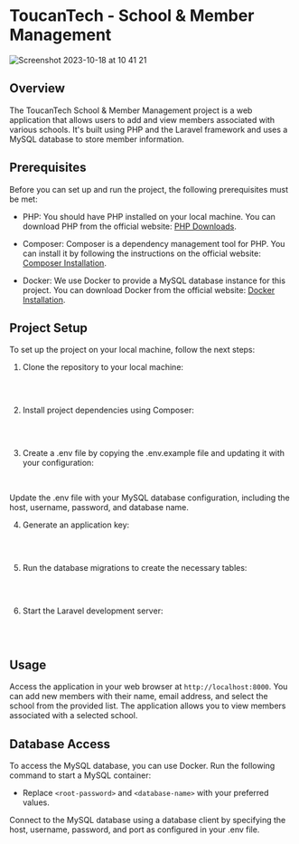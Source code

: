 # ToucanTech - School & Member Management

![Screenshot 2023-10-18 at 10 41 21](https://github.com/DennisTockan/ToucanTest/assets/130880613/2dc468e4-b8f3-4d9b-9368-943cc77d6b0f)

## Overview

The ToucanTech School & Member Management project is a web application that allows users to add and view members associated with various schools. It's built using PHP and the Laravel framework and uses a MySQL database to store member information.

## Prerequisites

Before you can set up and run the project, the following prerequisites must be met:

- PHP: You should have PHP installed on your local machine. You can download PHP from the official website: [PHP Downloads](https://www.php.net/downloads.php).

- Composer: Composer is a dependency management tool for PHP. You can install it by following the instructions on the official website: [Composer Installation](https://getcomposer.org/download/).

- Docker: We use Docker to provide a MySQL database instance for this project. You can download Docker from the official website: [Docker Installation](https://www.docker.com/get-started/).


## Project Setup
To set up the project on your local machine, follow the next steps:

1. Clone the repository to your local machine:
```js

```
<br>


2. Install project dependencies using Composer:
```js

```
<br>

3. Create a .env file by copying the .env.example file and updating it with your configuration:
```js

```
<br>
Update the .env file with your MySQL database configuration, including the host, username, password, and database name.
<br>

4. Generate an application key:
```js

```
<br>

5. Run the database migrations to create the necessary tables:
```js

```
<br>

6. Start the Laravel development server:
```js

```
<br>

## Usage 

Access the application in your web browser at `http://localhost:8000`.
You can add new members with their name, email address, and select the school from the provided list.
The application allows you to view members associated with a selected school.

## Database Access

To access the MySQL database, you can use Docker. Run the following command to start a MySQL container:



- Replace `<root-password>` and `<database-name>` with your preferred values.

Connect to the MySQL database using a database client by specifying the host, username, password, and port as configured in your .env file.
